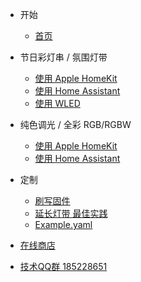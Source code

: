 * 开始
  * [首页](/zh-cn/)
* 节日彩灯串 / 氛围灯带  
  * [使用 Apple HomeKit](/zh-cn/guide)
  * [使用 Home Assistant](/zh-cn/guide-ha)
  * [使用 WLED](/zh-cn/guide-wled)
* 纯色调光 / 全彩 RGB/RGBW
  * [使用 Apple HomeKit](/zh-cn/guide-rgbw)
  * [使用 Home Assistant](/zh-cn/guide-rgbw-ha)
    
* 定制
  * [刷写固件](/zh-cn/flash)
  * [延长灯带 最佳实践](/zh-cn/extend)
  * [Example.yaml](/zh-cn/hass)

* [在线商店](http://hasslight.taobao.com)
* [技术QQ群 185228651](https://jq.qq.com/?_wv=1027&k=5PuDO7k)
